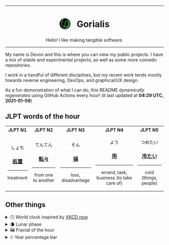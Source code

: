 ***

<h1 align="center">
<sub>
    <img src="readme/resources/avatar.png" height="36">
</sub>
&nbsp;
Gorialis
</h1>
<p align="center">
Hello! I like making tangible software.
</p>

***

My name is Devon and this is where you can view my public projects. I have a mix of stable and experimental projects, as well as some more comedic repositories.

I work in a handful of different disciplines, but my recent work tends mostly towards reverse engineering, DevOps, and graphical/UX design.

As a fun demonstration of what I can do, this README *dynamically regenerates* using GitHub Actions every hour! (it last updated at **04:29 UTC, 2021-01-09**)

<h2>JLPT words of the hour</h2>
<table>
    <tr>
        <th>JLPT N1</th>
        <th>JLPT N2</th>
        <th>JLPT N3</th>
        <th>JLPT N4</th>
        <th>JLPT N5</th>
    </tr>
    <tr>
        <td>
            <p align="center">しょち</p>
            <h3 align="center"><b><a href="https://jisho.org/search/%E5%87%A6%E7%BD%AE">処置</a></b></h3>
            <hr>
            <p align="center">treatment</p>
        </td>
        <td>
            <p align="center">てんてん</p>
            <h3 align="center"><b><a href="https://jisho.org/search/%E8%BB%A2%E3%80%85">転々</a></b></h3>
            <hr>
            <p align="center">from one to another</p>
        </td>
        <td>
            <p align="center">そん</p>
            <h3 align="center"><b><a href="https://jisho.org/search/%E6%90%8D">損</a></b></h3>
            <hr>
            <p align="center">loss,<wbr> disadvantage</p>
        </td>
        <td>
            <p align="center">よう</p>
            <h3 align="center"><b><a href="https://jisho.org/search/%E7%94%A8">用</a></b></h3>
            <hr>
            <p align="center">errand,<wbr> task,<wbr> business (to take care of)</p>
        </td>
        <td>
            <p align="center">つめたい</p>
            <h3 align="center"><b><a href="https://jisho.org/search/%E5%86%B7%E3%81%9F%E3%81%84">冷たい</a></b></h3>
            <hr>
            <p align="center">cold (things,<wbr> people)</p>
        </td>
    </tr>
</table>

<h2>Other things</h2>
<details>
<summary>🕓  World clock inspired by <a href="https://xkcd.com/now">XKCD now</a></summary>

> <img src="generated/now.png" width="512">

</details>
<details>
<summary>🌘 Lunar phase</summary>

The moon is approximately 88.42% through its phase (Waning Crescent).

</details>
<details>
<summary>&#x1f5bc; Fractal of the hour</summary>

> <img src="generated/fractal.png" width="512">

</details>
<details>
<summary>&#x23f2; Year percentage bar</summary>
<pre><code>2021 [▁▁▁▁▁▁▁▁▁▁▁▁▁▁▁▁▁▁▁▁] 2.24%</code></pre>
</details>
